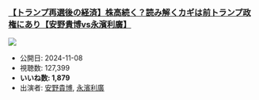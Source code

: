### [【トランプ再選後の経済】株高続く？読み解くカギは前トランプ政権にあり【安野貴博vs永濱利廣】](https://www.youtube.com/watch?v=ZnMOG1imfHk)
[![](https://img.youtube.com/vi/ZnMOG1imfHk/sddefault.jpg)](https://www.youtube.com/watch?v=ZnMOG1imfHk)
-   公開日: 2024-11-08
-   視聴数: 127,399
-   **いいね数: 1,879**
-   出演者: [安野貴博](/rehacq_fan/people/安野貴博 "wikilink"), [永濱利廣](/rehacq_fan/people/永濱利廣 "wikilink")
